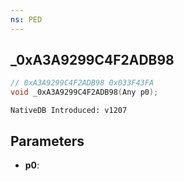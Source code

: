 ```yaml
---
ns: PED
---
```

## _0xA3A9299C4F2ADB98

```c
// 0xA3A9299C4F2ADB98 0x033F43FA
void _0xA3A9299C4F2ADB98(Any p0);
```

```
NativeDB Introduced: v1207
```

## Parameters
* **p0**:
